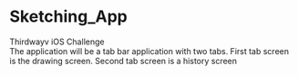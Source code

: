 # Sketching_App
Thirdwayv iOS Challenge             
The application will be a tab bar application with two tabs.
First tab screen is the drawing screen.
Second tab screen is a history screen
